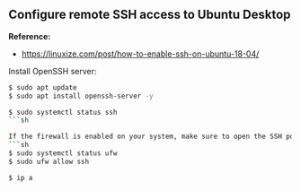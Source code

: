 ## Configure remote SSH access to Ubuntu Desktop

__Reference:__
- https://linuxize.com/post/how-to-enable-ssh-on-ubuntu-18-04/

Install OpenSSH server:
```sh
$ sudo apt update
$ sudo apt install openssh-server -y

$ sudo systemctl status ssh
```sh

If the firewall is enabled on your system, make sure to open the SSH port:
```sh
$ sudo systemctl status ufw
$ sudo ufw allow ssh

$ ip a
```

